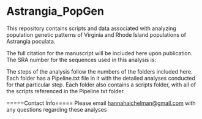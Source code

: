 # Astrangia_PopGen
This repository contains scripts and data associated with analyzing population genetic patterns of Virginia and Rhode Island populations of Astrangia poculata. 

The full citation for the manuscript will be included here upon publication.
The SRA number for the sequences used in this analysis is: 

The steps of the analysis follow the numbers of the folders included here. 
Each folder has a Pipeline.txt file in it with the detailed analyses conducted for that particular step. 
Each folder also contains a scripts folder, with all of the scripts referenced in the Pipeline.txt folder. 


=====Contact Info=====
Please email hannahaichelman@gmail.com with any questions regarding these analyses
